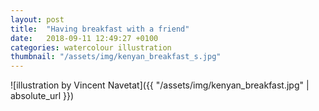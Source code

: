 ```yaml
---
layout: post
title:  "Having breakfast with a friend"
date:   2018-09-11 12:49:27 +0100
categories: watercolour illustration
thumbnail: "/assets/img/kenyan_breakfast_s.jpg"
---
```

![illustration by Vincent Navetat]({{ "/assets/img/kenyan_breakfast.jpg" | absolute_url }})
